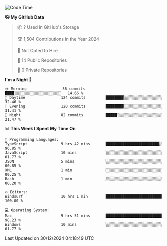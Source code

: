 <!--START_SECTION:waka-->
![Code Time](http://img.shields.io/badge/Code%20Time-6%2C478%20hrs-blue)

**🐱 My GitHub Data** 

> 📦 ? Used in GitHub's Storage 
 > 
> 🏆 1,504 Contributions in the Year 2024
 > 
> 🚫 Not Opted to Hire
 > 
> 📜 14 Public Repositories 
 > 
> 🔑 0 Private Repositories 
 > 
**I'm a Night 🦉** 

```text
🌞 Morning                56 commits          ████░░░░░░░░░░░░░░░░░░░░░   14.66 % 
🌆 Daytime                124 commits         ████████░░░░░░░░░░░░░░░░░   32.46 % 
🌃 Evening                120 commits         ████████░░░░░░░░░░░░░░░░░   31.41 % 
🌙 Night                  82 commits          █████░░░░░░░░░░░░░░░░░░░░   21.47 % 
```


📊 **This Week I Spent My Time On** 

```text
💬 Programming Languages: 
TypeScript               9 hrs 42 mins       ████████████████████████░   96.85 % 
JavaScript               10 mins             ░░░░░░░░░░░░░░░░░░░░░░░░░   01.77 % 
JSON                     5 mins              ░░░░░░░░░░░░░░░░░░░░░░░░░   00.85 % 
XML                      1 min               ░░░░░░░░░░░░░░░░░░░░░░░░░   00.25 % 
Bash                     1 min               ░░░░░░░░░░░░░░░░░░░░░░░░░   00.20 % 

🔥 Editors: 
Windsurf                 10 hrs 1 min        █████████████████████████   100.00 % 

💻 Operating System: 
Mac                      9 hrs 51 mins       █████████████████████████   98.23 % 
Windows                  10 mins             ░░░░░░░░░░░░░░░░░░░░░░░░░   01.77 % 
```


 Last Updated on 30/12/2024 04:18:49 UTC
<!--END_SECTION:waka-->

